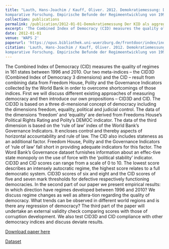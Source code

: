 ```yaml
---
title: "Lauth, Hans-Joachim / Kauff, Oliver. 2012. Demokratiemessung: Der KID als aggregiertes Maß für die
komparative Forschung. Empirische Befunde der Regimeentwicklung von 1996 bis 2010. WAPS 2."
collection: publications
permalink: /publication/2012-01-01-Demokratiemessung Der KID als aggregiertes Maß für die komparative Forschung
excerpt: 'The Combined Index of Democracy (CID) measures the quality of regimes in 161 states between 1996 and 2010. Our two meta-indices – the CID3D (Combined Index of Democracy 3 dimensions) and the CID – result from combining data from Freedom House, Polity and the Governance Indicators collected by the World Bank in order to overcome shortcomings of those indices. First we will discuss different existing approaches of measuring democracy and then introduce our own propositions – CID3D and CID. The CID3D is based on a three di-mensional concept of democracy including the dimensions freedom, equality, political and judicial control. The data of the dimensions ‘freedom’ and ‘equality’ are derived from Freedoms House’s Political Rights Rating and Polity’s DEMOC indicator. The data of the third dimension is based on the ‘rule of law’ index of the World Bank’s Governance Indicators. It encloses control and thereby aspects of horizontal accountability and rule of law. The CID also includes stateness as an additional factor. Freedom House, Polity and the Governance Indicators of ‘rule of law’ fall short in providing adequate indicators for this factor. The Word Bank’s Governance dataset furnishes information about an effec-tive state monopoly on the use of force with the ‘political stability’ indicator. CID3D and CID scores can range from a scale of 0 to 10. The lowest score describes an intensely autocratic regime, the highest score relates to a full democratic system. CID3D scores of six and eight and the CID scores of five and seven mark thresholds for defective respectively functioning democracies. In the second part of our paper we present empirical results: In which direction have regimes developed between 1996 and 2010? We discuss regime changes as well as altera-tion regarding the quality of democracy. What trends can be observed in different world regions and is there any regression of democracy? The third part of the paper will undertake an external validity check comparing scores with those of corruption development. We also test CID3D and CID compliance with other democracy indices and discuss deviate results.'
date: 2012-01-01
venue: 'WAPS 2'
paperurl: 'https://opus.bibliothek.uni-wuerzburg.de/frontdoor/index/index/docId/6174'
citation: 'Lauth, Hans-Joachim / Kauff, Oliver. 2012. Demokratiemessung: Der KID als aggregiertes Maß für die
komparative Forschung. Empirische Befunde der Regimeentwicklung von 1996 bis 2010. WAPS 2.'
---
```


The Combined Index of Democracy (CID) measures the quality of regimes in 161 states between 1996 and 2010. Our two meta-indices – the CID3D (Combined Index of Democracy 3 dimensions) and the CID – result from combining data from Freedom House, Polity and the Governance Indicators collected by the World Bank in order to overcome shortcomings of those indices. First we will discuss different existing approaches of measuring democracy and then introduce our own propositions – CID3D and CID. The CID3D is based on a three di-mensional concept of democracy including the dimensions freedom, equality, political and judicial control. The data of the dimensions ‘freedom’ and ‘equality’ are derived from Freedoms House’s Political Rights Rating and Polity’s DEMOC indicator. The data of the third dimension is based on the ‘rule of law’ index of the World Bank’s Governance Indicators. It encloses control and thereby aspects of horizontal accountability and rule of law. The CID also includes stateness as an additional factor. Freedom House, Polity and the Governance Indicators of ‘rule of law’ fall short in providing adequate indicators for this factor. The Word Bank’s Governance dataset furnishes information about an effec-tive state monopoly on the use of force with the ‘political stability’ indicator. CID3D and CID scores can range from a scale of 0 to 10. The lowest score describes an intensely autocratic regime, the highest score relates to a full democratic system. CID3D scores of six and eight and the CID scores of five and seven mark thresholds for defective respectively functioning democracies. In the second part of our paper we present empirical results: In which direction have regimes developed between 1996 and 2010? We discuss regime changes as well as altera-tion regarding the quality of democracy. What trends can be observed in different world regions and is there any regression of democracy? The third part of the paper will undertake an external validity check comparing scores with those of corruption development. We also test CID3D and CID compliance with other democracy indices and discuss deviate results. 

[Download paper here](https://opus.bibliothek.uni-wuerzburg.de/frontdoor/index/index/docId/6174)

[Dataset](https://rbeginner101.shinyapps.io/CID2016/)
